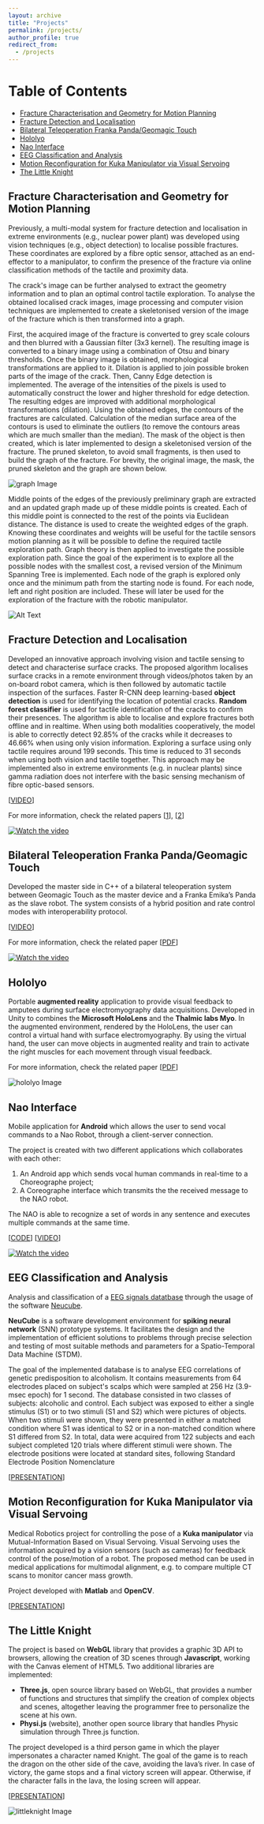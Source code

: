 ```yaml
---
layout: archive
title: "Projects"
permalink: /projects/
author_profile: true
redirect_from:
  - /projects
---
```

# Table of Contents
- [Fracture Characterisation and Geometry for Motion Planning](#fracture-characterisation-and-geometry-for-motion-planning)
- [Fracture Detection and Localisation](#fracture-detection-and-localisation)
- [Bilateral Teleoperation Franka Panda/Geomagic Touch](#bilateral-teleoperation-franka-panda-geomagic-touch)
- [Hololyo](#hololyo)
- [Nao Interface](#nao-interface)
- [EEG Classification and Analysis](#eeg-classification-and-analysis)
- [Motion Reconfiguration for Kuka Manipulator via Visual Servoing](#motion-reconfiguration-for-kuka-manipulator-via-visual-servoing)
- [The Little Knight](#the-little-knight)



Fracture Characterisation and Geometry for Motion Planning
---------------
Previously, a multi-modal system for fracture detection and localisation in extreme environments (e.g., nuclear power plant) was developed using vision techniques (e.g., object
detection) to localise possible fractures. These coordinates are explored by a fibre optic sensor, attached as an end-effector to a manipulator, to confirm the presence of the fracture
via online classification methods of the tactile and proximity data.

The crack's image can be further analysed to extract the geometry information and to plan an optimal control tactile exploration.
To analyse the obtained localised crack images, image processing and computer vision techniques are implemented to create a skeletonised version of the image of the fracture
which is then transformed into a graph. 

First, the acquired image of the fracture is converted to grey scale colours and then blurred with a Gaussian filter (3x3 kernel).
The resulting image is converted to a binary image using a combination of Otsu and binary thresholds.
Once the binary image is obtained, morphological transformations are applied to it. 
Dilation is applied to join possible broken parts of the image of the crack.
Then, Canny Edge detection is implemented. 
The average of the intensities of the pixels is used to automatically construct the lower and higher threshold for edge detection.
The resulting edges are improved with additional morphological transformations (dilation).
Using the obtained edges, the contours of the fractures are calculated.
Calculation of the median surface area of the contours is used to eliminate the outliers (to remove the contours areas which are much smaller than the median).
The mask of the object is then created, which is later implemented to design a skeletonised version of the fracture.
The pruned skeleton, to avoid small fragments, is then used to build the graph of the fracture.
For brevity, the original image, the mask, the pruned skeleton and the graph are shown below.

![graph Image](https://github.com/francescapalermo/francescapalermo.github.io/blob/master/_projects/graph.png?raw=true)

Middle points of the edges of the previously preliminary graph are extracted and an updated graph made up of these middle points is created. Each of this middle point is connected to
the rest of the points via Euclidean distance. The distance is used to create the weighted edges of the graph. Knowing these coordinates and weights will be useful for the tactile
sensors motion planning as it will be possible to define the required tactile exploration path.
Graph theory is then applied to investigate the possible exploration path. Since the goal of the experiment is to explore all the possible nodes with the smallest cost, a revised version of
the Minimum Spanning Tree is implemented. Each node of the graph is explored only once and the minimum path from the starting node is found.
For each node, left and right position are included. These will later be used for the exploration of the fracture with the robotic manipulator.

![Alt Text](https://github.com/francescapalermo/francescapalermo.github.io/blob/master/_projects/crack_graph.gif?raw=true)



Fracture Detection and Localisation
---------------	
Developed an innovative approach involving vision and tactile sensing to detect and characterise surface cracks. 
The proposed algorithm localises surface cracks in a remote environment through videos/photos taken by an on-board robot camera, which is then followed by automatic tactile inspection of the surfaces. 
Faster R-CNN deep learning-based **object detection** is used for identifying the location of potential cracks. 
**Random forest classifier** is used for tactile identification of the cracks to confirm their presences. 
The algorithm is able to localise and explore fractures both offline and in realtime.
When using both modalities cooperatively, the model is able to correctly detect 92.85% of the cracks while it decreases to 46.66% when using only vision information. 
Exploring a surface using only tactile requires around 199 seconds. This time is reduced to 31 seconds when using both vision and tactile together. 
This approach may be implemented also in extreme environments (e.g. in nuclear plants) since gamma radiation does not interfere with the basic sensing mechanism of fibre optic-based sensors.


\[[VIDEO](https://www.youtube.com/embed/dbRd6R_bzNE)\]

For more information, check the related papers \[[1](https://www.frontiersin.org/articles/10.3389/frobt.2020.513004/full)\], \[[2](https://ieeexplore.ieee.org/abstract/document/9196936)\]


[![Watch the video](https://github.com/francescapalermo/francescapalermo.github.io/blob/master/_projects/multi_modal_algorithm_horizontal_complete.png?raw=true)](https://www.youtube.com/embed/dbRd6R_bzNE)


Bilateral Teleoperation Franka Panda/Geomagic Touch
---------------
Developed the master side in C++ of a bilateral teleoperation system between Geomagic Touch as the master device and a Franka Emika’s Panda as the slave robot.
The system consists of a hybrid position and rate control modes with interoperability protocol.


\[[VIDEO](https://www.youtube.com/embed/QcAdntJHpo8)\]

For more information, check the related paper \[[PDF](https://link.springer.com/chapter/10.1007/978-3-030-23807-0_26)\]


[![Watch the video](https://github.com/francescapalermo/francescapalermo.github.io/blob/master/_projects/positioncontrol.jpg?raw=true)](https://www.youtube.com/embed/QcAdntJHpo8)



Hololyo
---------------	
Portable **augmented reality** application to provide visual feedback to amputees during surface electromyography data acquisitions.
Developed in Unity to combines the **Microsoft HoloLens** and the **Thalmic labs Myo**. 
In the augmented environment, rendered by the HoloLens, the user can control a virtual hand with surface electromyography. 
By using the virtual hand, the user can move objects in augmented reality and train to activate the right muscles for each movement through visual feedback.

For more information, check the related paper \[[PDF](https://link.springer.com/chapter/10.1007/978-3-030-25332-5_1)\]

![hololyo Image](https://github.com/francescapalermo/francescapalermo.github.io/blob/master/_projects/hololyo.png?raw=true)



Nao Interface
---------------	
Mobile application for **Android** which allows the user to send vocal commands to a
Nao Robot, through a client-server connection. 

The project is created with two different applications which collaborates with each other:
1. An Android app which sends vocal human commands in real-time to a Choreographe project;
2. A Coreographe interface which transmits the the received message to the NAO robot.

The NAO is able to recognize a set of words in any sentence and executes multiple commands at the same time.


\[[CODE](https://sites.google.com/view/nao-interface)\] \[[VIDEO](https://www.youtube.com/embed/1wWJvQwiVUg)\]

[![Watch the video](https://github.com/francescapalermo/francescapalermo.github.io/blob/master/_projects/nao.png?raw=true)](https://www.youtube.com/embed/1wWJvQwiVUg)


EEG Classification and Analysis
---------------	
Analysis and classification of a [EEG signals datatbase](http://archive.ics.uci.edu/ml/datasets/EEG+Database) through the usage of the software [Neucube](https://kedri.aut.ac.nz/R-and-D-Systems/neucube).

**NeuCube** is a software development environment for **spiking neural network** (SNN) prototype systems. 
It facilitates the design and the implementation of efficient solutions to problems through precise selection and testing of most suitable methods and parameters 
for a Spatio-Temporal Data Machine (STDM).

The goal of the implemented database is to analyse EEG correlations of genetic predisposition to alcoholism. 
It contains measurements from 64 electrodes placed on subject's scalps which were sampled at 256 Hz (3.9-msec epoch) for 1 second.
The database consisted in two classes of subjects: alcoholic and control. 
Each subject was exposed to either a single stimulus (S1) or to two stimuli (S1 and S2) which were pictures of objects. 
When two stimuli were shown, they were presented in either a matched condition where S1 was identical to S2 or in a non-matched condition where S1 differed from S2.
In total, data were acquired from 122 subjects and each subject completed 120 trials where different stimuli were shown. 
The electrode positions were located at standard sites, following Standard Electrode Position Nomenclature

\[[PRESENTATION](https://github.com/francescapalermo/francescapalermo.github.io/blob/master/_projects/neucube.pdf)\]



Motion Reconfiguration for Kuka Manipulator via Visual Servoing
---------------	
Medical Robotics project for controlling the pose of a **Kuka manipulator** via Mutual-Information Based on Visual Servoing.
Visual Servoing uses the information acquired by a vision sensors (such as cameras) for feedback control of the pose/motion of a robot.
The proposed method can be used in medical applications for multimodal alignment, e.g. to compare multiple CT scans to monitor cancer mass growth.

Project developed with **Matlab** and **OpenCV**.

\[[PRESENTATION](https://github.com/francescapalermo/francescapalermo.github.io/blob/master/_projects/visual_servoing.pdf)\]


The Little Knight
---------------	
The project is based on **WebGL** library that provides a graphic 3D API to browsers, allowing the creation of 3D scenes through **Javascript**, working with the Canvas element of HTML5.
Two additional libraries are implemented:
* **Three.js**, open source library based on WebGL, that provides a number of functions and structures that simplify the creation of complex objects and scenes, altogether leaving the programmer free to personalize the scene at his own.
* **Physi.js** (website), another open source library that handles Physic simulation through Three.js function.

The project developed is a third person game in which the player impersonates a character named Knight.
The goal of the game is to reach the dragon on the other side of the cave, avoiding the lava’s river.
In case of victory, the game stops and a final victory screen will appear.
Otherwise, if the character falls in the lava, the losing screen will appear.

\[[PRESENTATION](https://github.com/francescapalermo/francescapalermo.github.io/blob/master/_projects/littleKnight.pdf)\]

![littleknight Image](https://github.com/francescapalermo/francescapalermo.github.io/blob/master/_projects/littleknight.png?raw=true)
